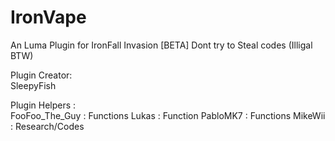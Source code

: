 # IronVape
An Luma Plugin for IronFall Invasion [BETA]
Dont try to Steal codes (Illigal BTW)

Plugin Creator:                            
SleepyFish

Plugin Helpers :                                        
FooFoo_The_Guy : Functions
Lukas          : Function
PabloMK7       : Functions
MikeWii        : Research/Codes
